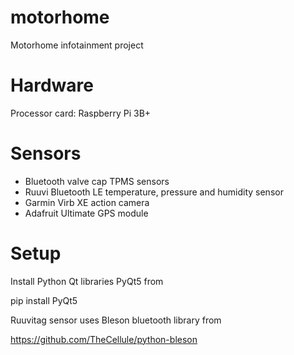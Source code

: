 # motorhome
Motorhome infotainment project

Hardware
========
Processor card: Raspberry Pi 3B+

Sensors
=======
 * Bluetooth valve cap TPMS sensors
 * Ruuvi Bluetooth LE temperature, pressure and humidity sensor
 * Garmin Virb XE action camera
 * Adafruit Ultimate GPS module

Setup
=====
Install Python Qt libraries PyQt5 from

pip install PyQt5

Ruuvitag sensor uses Bleson bluetooth library from

https://github.com/TheCellule/python-bleson



